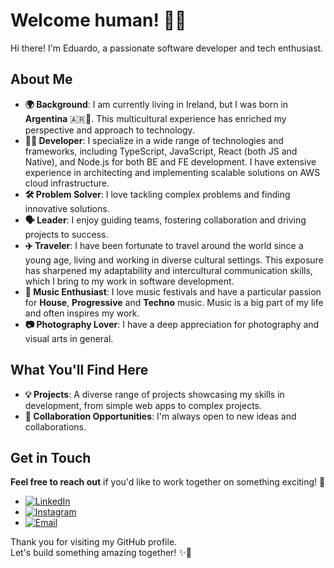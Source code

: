 # Welcome human! 👋🤖

Hi there! I'm Eduardo, a passionate software developer and tech enthusiast.  

## About Me

- **🌍 Background**: I am currently living in Ireland, but I was born in **Argentina** 🇦🇷🧉. This multicultural experience has enriched my perspective and approach to technology.
- **👨‍💻 Developer**: I specialize in a wide range of technologies and frameworks, including TypeScript, JavaScript, React (both JS and Native), and Node.js for both BE and FE development. I have extensive experience in architecting and implementing scalable solutions on AWS cloud infrastructure.
- **🛠️ Problem Solver**: I love tackling complex problems and finding innovative solutions.
- **🗣 Leader**: I enjoy guiding teams, fostering collaboration and driving projects to success.
- **✈️ Traveler**: I have been fortunate to travel around the world since a young age, living and working in diverse cultural settings. This exposure has sharpened my adaptability and intercultural communication skills, which I bring to my work in software development.
- **🎵 Music Enthusiast**: I love music festivals and have a particular passion for **House**, **Progressive** and **Techno** music. Music is a big part of my life and often inspires my work.
- **📷 Photography Lover**: I have a deep appreciation for photography and visual arts in general.


## What You'll Find Here

- **💡 Projects**: A diverse range of projects showcasing my skills in development, from simple web apps to complex projects.
- **🤝 Collaboration Opportunities**: I'm always open to new ideas and collaborations.


## Get in Touch
**Feel free to reach out** if you'd like to work together on something exciting! 🦾

- [![LinkedIn](https://img.shields.io/badge/LinkedIn-Connect-blue?logo=linkedin)](https://www.linkedin.com/in/eduardobruno/)
- [![Instagram](https://img.shields.io/badge/Instagram-Follow-critical?logo=instagram)](https://www.instagram.com/edu_brun0/)
- [![Email](https://img.shields.io/badge/Email-eduardo.luis.bruno@gmail.com-blue)](mailto:eduardo.luis.bruno@gmail.com)


Thank you for visiting my GitHub profile.  
Let's build something amazing together! ✨🚀
